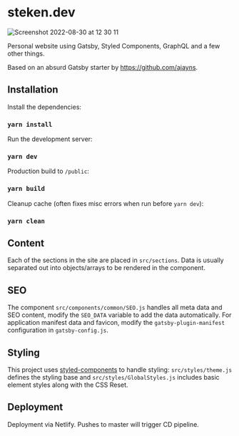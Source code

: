 # steken.dev

![Screenshot 2022-08-30 at 12 30 11](https://user-images.githubusercontent.com/20523205/187425717-b8a96be2-977e-4b95-94db-2df3a2b3a73e.png)

Personal website using Gatsby, Styled Components, GraphQL and a few other things.

Based on an absurd Gatsby starter by https://github.com/ajayns.

## Installation

Install the dependencies:

### `yarn install`

Run the development server:

### `yarn dev`

Production build to `/public`:

### `yarn build`

Cleanup cache (often fixes misc errors when run before `yarn dev`):

### `yarn clean`

## Content

Each of the sections in the site are placed in `src/sections`. Data is usually separated out into objects/arrays to be rendered in the component.

## SEO

The component `src/components/common/SEO.js` handles all meta data and SEO content, modify the `SEO_DATA` variable to add the data automatically. For application manifest data and favicon, modify the `gatsby-plugin-manifest` configuration in `gatsby-config.js`.

## Styling

This project uses [styled-components]() to handle styling: `src/styles/theme.js` defines the styling base and `src/styles/GlobalStyles.js` includes basic element styles along with the CSS Reset.

## Deployment

Deployment via Netlify. Pushes to master will trigger CD pipeline.

